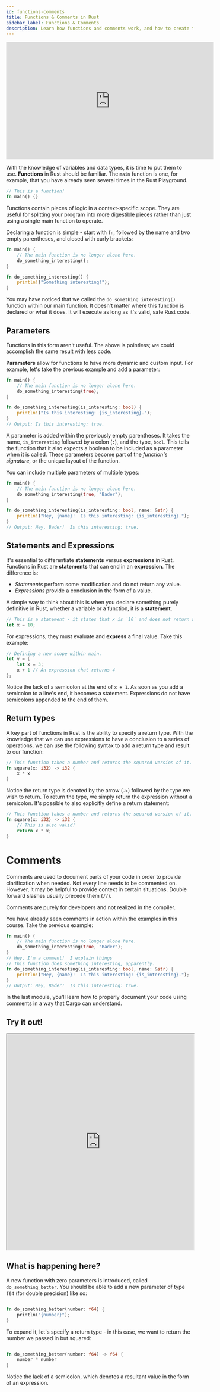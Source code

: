```yaml
---
id: functions-comments
title: Functions & Comments in Rust
sidebar_label: Functions & Comments
description: Learn how functions and comments work, and how to create them in Rust.
---
```


<iframe width="560" height="315" src="https://www.youtube.com/embed/QZQq9fepWWA" title="YouTube video player" frameborder="0" allow="accelerometer; autoplay; clipboard-write; encrypted-media; gyroscope; picture-in-picture; web-share" allowfullscreen></iframe>

With the knowledge of variables and data types, it is time to put them to use.  **Functions** in Rust should be familiar.  The `main` function is one, for example, that you have already seen several times in the Rust Playground.

```rust 
// This is a function!
fn main() {}
```

Functions contain pieces of logic in a context-specific scope.  They are useful for splitting your program into more digestible pieces rather than just using a single main function to operate.

Declaring a function is simple - start with `fn`, followed by the name and two empty parentheses, and closed with curly brackets:  


```rust
fn main() {
    // The main function is no longer alone here.
    do_something_interesting();
}

fn do_something_interesting() {
    println!("Something interesting!");
}
```

You may have noticed that we called the `do_something_interesting()` function within our main function.  It doesn't matter where this function is declared or what it does.  It will execute as long as it's valid, safe Rust code.

## Parameters

Functions in this form aren't useful.  The above is pointless; we could accomplish the same result with less code.

**Parameters** allow for functions to have more dynamic and custom input.  For example, let's take the previous example and add a parameter:

```rust
fn main() {
    // The main function is no longer alone here.
    do_something_interesting(true);
}

fn do_something_interesting(is_interesting: bool) {
    println!("Is this interesting: {is_interesting}.");
}
// Output: Is this interesting: true.
```

A parameter is added within the previously empty parentheses.  It takes the name, `is_interesting` followed by a colon (`:`), and the type, `bool`.  This tells the function that it also expects a boolean to be included as a parameter when it is called.  These parameters become part of the *function's signature*, or the unique layout of the function.

You can include multiple parameters of multiple types:

```rust
fn main() {
    // The main function is no longer alone here.
    do_something_interesting(true, "Bader");
}

fn do_something_interesting(is_interesting: bool, name: &str) {
    println!("Hey, {name}!  Is this interesting: {is_interesting}.");
}
// Output: Hey, Bader!  Is this interesting: true.
```

## Statements and Expressions

It's essential to differentiate **statements** versus **expressions** in Rust.  Functions in Rust are **statements** that can end in an **expression**.  The difference is: 

- *Statements* perform some modification and do not return any value.
- *Expressions* provide a conclusion in the form of a value.

A simple way to think about this is when you declare something purely definitive in Rust, whether a variable or a function, it is a **statement**.  

```rust
// This is a statement - it states that x is `10` and does not return anything.
let x = 10;
```

For expressions, they must evaluate and **express** a final value.  Take this example: 

```rust
// Defining a new scope within main.
let y = {
    let x = 3;
    x + 1 // An expression that returns 4
};

```

Notice the lack of a semicolon at the end of `x + 1`.  As soon as you add a semicolon to a line's end, it becomes a statement.  Expressions do not have semicolons appended to the end of them.


## Return types

A key part of functions in Rust is the ability to specify a return type.  With the knowledge that we can use expressions to have a conclusion to a series of operations, we can use the following syntax to add a return type and result to our function: 

```rust
// This function takes a number and returns the squared version of it.
fn square(x: i32) -> i32 {
    x * x
}
```

Notice the return type is denoted by the arrow (`->`) followed by the type we wish to return.  To return the type, we simply return the expression without a semicolon.  It's possible to also explicitly define a return statement:

```rust
// This function takes a number and returns the squared version of it.
fn square(x: i32) -> i32 {
    // This is also valid!
    return x * x;
}
```


# Comments

Comments are used to document parts of your code in order to provide clarification when needed.  Not every line needs to be commented on.  However, it may be helpful to provide context in certain situations.  Double forward slashes usually precede them (`//`).

Comments are purely for developers and not realized in the compiler.

You have already seen comments in action within the examples in this course.  Take the previous example: 

```rust
fn main() {
    // The main function is no longer alone here.
    do_something_interesting(true, "Bader");
}
// Hey, I'm a comment!  I explain things
// This function does something interesting, apparently.
fn do_something_interesting(is_interesting: bool, name: &str) {
    println!("Hey, {name}!  Is this interesting: {is_interesting}.");
}
// Output: Hey, Bader!  Is this interesting: true.
```

In the last module, you'll learn how to properly document your code using comments in a way that Cargo can understand.

## Try it out!

<iframe width="100%" height="580" src="https://play.rust-lang.org/?version=stable&mode=debug&edition=2021&code=fn+main%28%29+%7B%0A++++%2F%2F+The+main+function+is+no+longer+alone+here..%0A++++do_something_interesting%28true%2C+%22Bader%22%29%3B%0A++++%2F%2F+Make+sure+to+call+your+function+here%21%0A%7D%0A%2F%2F+Hey%2C+I%27m+a+comment%21+I+explain+things%0A%2F%2F+This+function+does+something+interesting%2C+apparently.%0Afn+do_something_interesting%28is_interesting%3A+bool%2C+name%3A+%26str%29+%7B%0A++++println%21%28%22Hey%2C+%7Bname%7D%21++Is+this+interesting%3A+%7Bis_interesting%7D.%22%29%3B%0A%7D%0A%0A%0A%2F%2F+Change+this+function+to+take+a+parameter%2C+which+is+a+floating+point+number%0A%2F%2F+with+double+precison%2C+and+print+it.++%0A%2F%2F+Then%2C+call+it+in+the+main+function+and+run%21%0Afn+do_something_better%28%29+%7B%7D%0A"></iframe>

## What is happening here?

A new function with zero parameters is introduced, called `do_something_better`.  You should be able to add a new parameter of type `f64` (for double precision) like so:

```rust

fn do_something_better(number: f64) {
    println("{number}");
}

```

To expand it, let's specify a return type - in this case, we want to return the number we passed in but squared:


```rust

fn do_something_better(number: f64) -> f64 {
    number * number
}

```

Notice the lack of a semicolon, which denotes a resultant value in the form of an expression.
